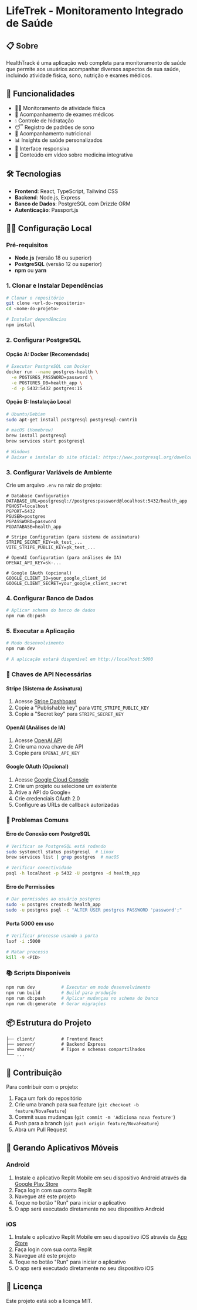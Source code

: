 # LifeTrek - Monitoramento Integrado de Saúde

## 📋 Sobre

HealthTrack é uma aplicação web completa para monitoramento de saúde que permite aos usuários acompanhar diversos aspectos de sua saúde, incluindo atividade física, sono, nutrição e exames médicos.

## 🚀 Funcionalidades

- 🏃‍♂️ Monitoramento de atividade física
- 💊 Acompanhamento de exames médicos
- 💧 Controle de hidratação
- 😴 Registro de padrões de sono
- 🥗 Acompanhamento nutricional
- 📊 Insights de saúde personalizados
- 📱 Interface responsiva
- 🎥 Conteúdo em vídeo sobre medicina integrativa

## 🛠️ Tecnologias

- **Frontend**: React, TypeScript, Tailwind CSS
- **Backend**: Node.js, Express
- **Banco de Dados**: PostgreSQL com Drizzle ORM
- **Autenticação**: Passport.js

## 🏃‍♂️ Configuração Local

### Pré-requisitos

- **Node.js** (versão 18 ou superior)
- **PostgreSQL** (versão 12 ou superior)
- **npm** ou **yarn**

### 1. Clonar e Instalar Dependências

```bash
# Clonar o repositório
git clone <url-do-repositorio>
cd <nome-do-projeto>

# Instalar dependências
npm install
```

### 2. Configurar PostgreSQL

#### Opção A: Docker (Recomendado)
```bash
# Executar PostgreSQL com Docker
docker run --name postgres-health \
  -e POSTGRES_PASSWORD=password \
  -e POSTGRES_DB=health_app \
  -d -p 5432:5432 postgres:15
```

#### Opção B: Instalação Local
```bash
# Ubuntu/Debian
sudo apt-get install postgresql postgresql-contrib

# macOS (Homebrew)
brew install postgresql
brew services start postgresql

# Windows
# Baixar e instalar do site oficial: https://www.postgresql.org/download/windows/
```

### 3. Configurar Variáveis de Ambiente

Crie um arquivo `.env` na raiz do projeto:

```env
# Database Configuration
DATABASE_URL=postgresql://postgres:password@localhost:5432/health_app
PGHOST=localhost
PGPORT=5432
PGUSER=postgres
PGPASSWORD=password
PGDATABASE=health_app

# Stripe Configuration (para sistema de assinatura)
STRIPE_SECRET_KEY=sk_test_...
VITE_STRIPE_PUBLIC_KEY=pk_test_...

# OpenAI Configuration (para análises de IA)
OPENAI_API_KEY=sk-...

# Google OAuth (opcional)
GOOGLE_CLIENT_ID=your_google_client_id
GOOGLE_CLIENT_SECRET=your_google_client_secret
```

### 4. Configurar Banco de Dados

```bash
# Aplicar schema do banco de dados
npm run db:push
```

### 5. Executar a Aplicação

```bash
# Modo desenvolvimento
npm run dev

# A aplicação estará disponível em http://localhost:5000
```

### 🔑 Chaves de API Necessárias

#### Stripe (Sistema de Assinatura)
1. Acesse [Stripe Dashboard](https://dashboard.stripe.com/apikeys)
2. Copie a "Publishable key" para `VITE_STRIPE_PUBLIC_KEY`
3. Copie a "Secret key" para `STRIPE_SECRET_KEY`

#### OpenAI (Análises de IA)
1. Acesse [OpenAI API](https://platform.openai.com/api-keys)
2. Crie uma nova chave de API
3. Copie para `OPENAI_API_KEY`

#### Google OAuth (Opcional)
1. Acesse [Google Cloud Console](https://console.cloud.google.com/)
2. Crie um projeto ou selecione um existente
3. Ative a API do Google+
4. Crie credenciais OAuth 2.0
5. Configure as URLs de callback autorizadas

### 🚨 Problemas Comuns

#### Erro de Conexão com PostgreSQL
```bash
# Verificar se PostgreSQL está rodando
sudo systemctl status postgresql  # Linux
brew services list | grep postgres  # macOS

# Verificar conectividade
psql -h localhost -p 5432 -U postgres -d health_app
```

#### Erro de Permissões
```bash
# Dar permissões ao usuário postgres
sudo -u postgres createdb health_app
sudo -u postgres psql -c "ALTER USER postgres PASSWORD 'password';"
```

#### Porta 5000 em uso
```bash
# Verificar processo usando a porta
lsof -i :5000

# Matar processo
kill -9 <PID>
```

### 📚 Scripts Disponíveis

```bash
npm run dev          # Executar em modo desenvolvimento
npm run build        # Build para produção
npm run db:push      # Aplicar mudanças no schema do banco
npm run db:generate  # Gerar migrações
```

## 📦 Estrutura do Projeto

```
├── client/          # Frontend React
├── server/          # Backend Express
├── shared/          # Tipos e schemas compartilhados
└── ...
```

## 👥 Contribuição

Para contribuir com o projeto:

1. Faça um fork do repositório
2. Crie uma branch para sua feature (`git checkout -b feature/NovaFeature`)
3. Commit suas mudanças (`git commit -m 'Adiciona nova feature'`)
4. Push para a branch (`git push origin feature/NovaFeature`)
5. Abra um Pull Request

## 📱 Gerando Aplicativos Móveis

### Android

1. Instale o aplicativo Replit Mobile em seu dispositivo Android através da [Google Play Store](https://play.google.com/store/apps/details?id=com.replit.mobile)
2. Faça login com sua conta Replit
3. Navegue até este projeto
4. Toque no botão "Run" para iniciar o aplicativo
5. O app será executado diretamente no seu dispositivo Android

### iOS

1. Instale o aplicativo Replit Mobile em seu dispositivo iOS através da [App Store](https://apps.apple.com/us/app/replit-mobile/id1614022293)
2. Faça login com sua conta Replit
3. Navegue até este projeto
4. Toque no botão "Run" para iniciar o aplicativo
5. O app será executado diretamente no seu dispositivo iOS

## 📄 Licença

Este projeto está sob a licença MIT.